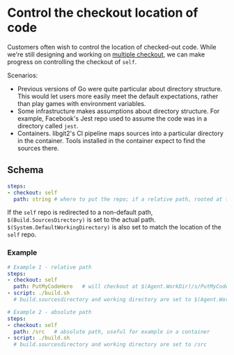 # Control the checkout location of code

Customers often wish to control the location of checked-out code.
While we're still designing and working on [multiple checkout](multicheckout.md), we can make progress on controlling the checkout of `self`.

Scenarios:
- Previous versions of Go were quite particular about directory structure.
This would let users more easily meet the default expectations, rather than play games with environment variables.
- Some infrastructure makes assumptions about directory structure.
For example, Facebook's Jest repo used to assume the code was in a directory called `jest`.
- Containers.
libgit2's CI pipeline maps sources into a particular directory in the container.
Tools installed in the container expect to find the sources there.

## Schema

```yaml
steps:
- checkout: self
  path: string # where to put the repo; if a relative path, rooted at the default $(Build.SourcesDirectory)
```

If the `self` repo is redirected to a non-default path, `$(Build.SourcesDirectory)` is set to the actual path.
`$(System.DefaultWorkingDirectory)` is also set to match the location of the `self` repo.

### Example

```yaml
# Example 1 - relative path
steps:
- checkout: self
  path: PutMyCodeHere   # will checkout at $(Agent.WorkDir)/s/PutMyCodeHere
- script: ./build.sh
  # build.sourcesdirectory and working directory are set to $(Agent.WorkDir)/s/PutMyCodeHere

# Example 2 - absolute path
steps:
- checkout: self
  path: /src   # absolute path, useful for example in a container
- script: ./build.sh
  # build.sourcesdirectory and working directory are set to /src
```
